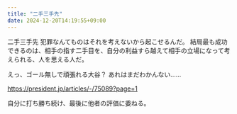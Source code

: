 ```yaml
---
title: "二手三手先"
date: 2024-12-20T14:19:55+09:00
---
```

二手三手先
犯罪なんてものはそれを考えないから起こせるんだ。
結局最も成功できるのは、相手の指す二手目を、自分の利益すら越えて相手の立場になって考えられる、人を思える人だ。

えっ、ゴール無しで頑張れる大谷？
あれはまだわかんない……

https://president.jp/articles/-/75089?page=1

自分に打ち勝ち続け、最後に他者の評価に委ねる。
